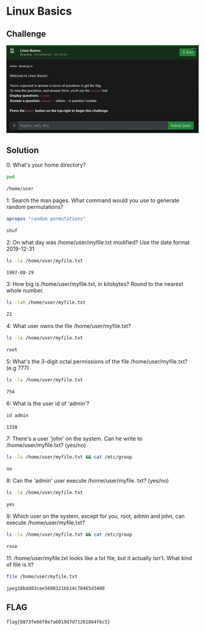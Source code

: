 # Linux Basics

## Challenge

![challenge](challenge.png)

## Solution

0: What's your home directory?

```bash
pwd
```

```txt
/home/user
```

1: Search the man pages. What command would you use to generate random permutations?

```bash
apropos "random permutations"
```

```txt
shuf
```

2: On what day was /home/user/myfile.txt modified? Use the date format 2019-12-31

```bash
ls -la /home/user/myfile.txt
```

```txt
1997-08-29
```

3: How big is /home/user/myfile.txt, in kilobytes? Round to the nearest whole number.

```bash
ls -lah /home/user/myfile.txt
```

```txt
22
```

4: What user owns the file /home/user/myfile.txt?

```bash
ls -la /home/user/myfile.txt
```

```txt
root
```

5: What's the 3-digit octal permissions of the file /home/user/myfile.txt? (e.g 777)

```bash
ls -la /home/user/myfile.txt
```

```txt
754
```

6: What is the user id of 'admin'?

```bash
id admin
```

```txt
1338
```

7: There's a user 'john' on the system. Can he write to /home/user/myfile.txt? (yes/no)

```bash
ls -la /home/user/myfile.txt && cat /etc/group
```

```txt
no
```

8: Can the 'admin' user execute /home/user/myfile. txt? (yes/no)

```bash
ls -la /home/user/myfile.txt
```

```txt
yes
```

9: Which user on the system, except for you, root, admin and john, can execute /home/user/myfile.txt?

```bash
ls -la /home/user/myfile.txt && cat /etc/group
```

```txt
rose
```

11: /home/user/myfile.txt looks like a txt file, but it actually isn't. What kind of file is it?

```bash
file /home/user/myfile.txt
```

```txt
jpeg18bdd83cee5690321bb14c70465d3408
```

## FLAG

```text
flag{8873fe66f8e7a6019d7d71261864f6c5}
```
